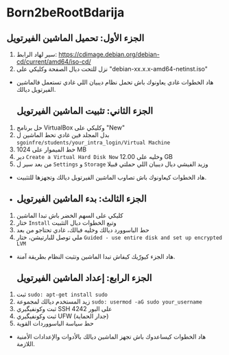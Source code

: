 
# Born2beRootBdarija

## الجزء الأول: تحميل الماشين الفيرتويل
1. سير لهاد الرابط: https://cdimage.debian.org/debian-cd/current/amd64/iso-cd/
2. نزل للتحت ديال الصفحة وكليكي على "debian-xx.x.x-amd64-netinst.iso"
* هاد الخطوات غادي يعاونوك باش تحمل نظام ديبيان اللي غادي تستعمل فالماشين الفيرتويل ديالك.
  ## الجزء الثاني: تثبيت الماشين الفيرتويل
1. حل برنامج VirtualBox وكليكي على "New"
2. بدل المجلد فين غادي تحط الماشين ل `sgoinfre/students/your_intra_login/Virtual Machine`
3. حط الميموار على  1024 MB  
4. دير `Create a Virtual Hard Disk Now` وخليه على 12.00 GB
5. من بعد سير ل `Settings` و `Storage` وزيد الفيشي ديال ديبيان اللي حملتي قبيلا
* هاد الخطوات كيعاونوك باش تصاوب الماشين الفيرتويل ديالك وتجهزها للتثبيت.
* ## الجزء الثالث: بدء الماشين الفيرتويل
1. كليكي على السهم الخضر باش تبدا الماشين
2. ختار `Install` وتبع الخطوات ديال التثبيت
3. حط الباسوورد ديالك وخليه فبالك، غادي تحتاجو من بعد
4. ملي توصل للبارتيشن، ختار `Guided - use entire disk and set up encrypted LVM`
* هاد الجزء كيورّيك كيفاش تبدا الماشين وتثبت النظام بطريقة آمنة.
  ## الجزء الرابع: إعداد الماشين الفيرتويل
1. ثبت  `sudo: apt-get install sudo`
2. زيد المستخدم ديالك لمجموعة `sudo: usermod -aG sudo your_username `
3. ثبت وكونفيگيري SSH على البور 4242 
4. ثبت وكونفيگيري UFW (جدار الحماية) 
5. حط سياسة الباسووردات القوية 
* هاد الخطوات كيساعدوك باش تجهز الماشين ديالك بالأدوات والإعدادات الأمنية اللازمة.
  



